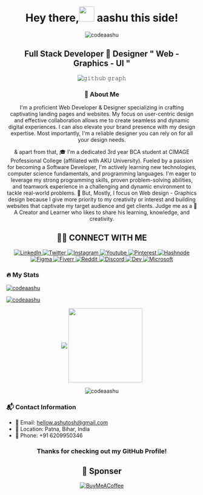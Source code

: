 <div align="center">
	
<h1 align="center">Hey there,<img src="https://raw.githubusercontent.com/MartinHeinz/MartinHeinz/master/wave.gif" width="40px"> aashu this side!</h1>
<p align="center"> <img src="https://komarev.com/ghpvc/?username=codeaashu&label=Profile%20views&color=0e75b6&style=flat" alt="codeaashu" /> </p>
<p align="center">
	<h2 align="center">Full Stack Developer 🌟 Designer " Web - Graphics - UI "</h2>
</p>

![𝚐𝚒𝚝𝚑𝚞𝚋 𝚐𝚛𝚊𝚙𝚑](https://github-readme-activity-graph.vercel.app/graph?username=codeaashu&theme=react-dark&hide_border=true&area=true)

### 📌 About Me

I'm a proficient Web Developer & Designer specializing in crafting captivating landing pages and websites. My focus on user-centric design and effective collaboration allows me to create seamless and dynamic digital experiences. I can also elevate your brand presence with my design expertise. Most importantly, I'm a reliable designer you can rely on for all your design needs.

& apart from that, 🎓 I'm a dedicated 3rd year BCA student at CIMAGE Professional College (affiliated with AKU University). Fueled by a passion for becoming a Software Developer, I'm actively learning new technologies, computer science fundamentals, and programming languages. I'm eager to leverage my strong programming skills, proven problem-solving abilities, and teamwork experience in a challenging and dynamic environment to tackle real-world problems. 🎯 But, Mostly, I focus on Web design - Graphics design because I give more priority to my creativity or interest and building websites that captivate my target audience and get clients. 
Judge me as a 🌟 A Creator and Learner who likes to share his learning, knowledge, and creativity.

</div>

<div align="center">

## 🤝🏻 **CONNECT WITH ME**

<a  href="https://www.linkedin.com/in/ashutoshkumaraashu/">
    <img src="https://img.shields.io/badge/LinkedIn-004d4d?style=for-the-badge&logo=linkedin&logoColor=white" title="LinkedIn"  alt="LinkedIn"/>
</a>
<a href="https://x.com/warrior_aashuu"> 
    <img src="https://img.shields.io/badge/Twitter-004d4d?style=for-the-badge&logo=x&logoColor=white" title="Twitter"  alt="Twitter"/>
</a>
<a href="https://www.instagram.com/warrior_aashuu/"> 
    <img src="https://img.shields.io/badge/Instagram-004d4d?style=for-the-badge&logo=instagram&logoColor=white" title="Instagram"  alt="Instagram"/>
</a>
<a href="https://www.youtube.com/@creativityofaashu"> 
    <img src="https://img.shields.io/badge/YouTube-004d4d?style=for-the-badge&logo=youtube&logoColor=white" title="Youtube"  alt="Youtube"/>
</a>
<a href="https://in.pinterest.com/codeaashu/"> 
    <img src="https://img.shields.io/badge/Pinterest-004d4d?style=for-the-badge&logo=pinterest&logoColor=white" title="Pinterest"  alt="Pinterest"/>
</a>
<a href="https://hashnode.com/@codeaashu"> 
    <img src="https://img.shields.io/badge/hashnode-004d4d?style=for-the-badge&logo=hashnode&logoColor=white" title="Hashnode"  alt="Hashnode"/>
</a>
<a href="https://www.figma.com/@codeaashu"> 
    <img src="https://img.shields.io/badge/Figma-004d4d?style=for-the-badge&logo=figma&logoColor=white" title="Figma"  alt="Figma"/>
</a>
<a href="https://www.fiverr.com/warrior_aashuu"> 
    <img src="https://img.shields.io/badge/Fiverr-004d4d?style=for-the-badge&logo=fiverr&logoColor=white" title="Fiverr"  alt="Fiverr"/>
</a>
<a href="https://www.reddit.com/user/warrior_aashuu/"> 
    <img src="https://img.shields.io/badge/Reddit-004d4d?style=for-the-badge&logo=reddit&logoColor=white" title="Reddit"  alt="Reddit"/>
</a>
<a href="https://discord.com/channels/@warrior_aashuu"> 
    <img src="https://img.shields.io/badge/Discord-004d4d?style=for-the-badge&logo=discord&logoColor=white" title="Discord"  alt="Discord"/>
</a>
<a href="https://dev.to/codeaashu"> 
    <img src="https://img.shields.io/badge/Dev-004d4d?style=for-the-badge&logo=dev&logoColor=white" title="Dev"  alt="Dev"/>
</a>
<a href="https://learn.microsoft.com/en-gb/users/ashutoshkumar-0101/"> 
    <img src="https://img.shields.io/badge/Microsoft-004d4d?style=for-the-badge&logo=microsoft&logoColor=white" title="Microsoft"  alt="Microsoft"/>
</a>

<br />

<h3 align="left">🔥 My Stats</h3>
<p align="left"> <a href="https://github.com/ryo-ma/github-profile-trophy"><img src="https://github-profile-trophy.vercel.app/?username=codeaashu&theme=radical" alt="codeaashu" /></a> </p>

<p align="left"> <a href="https://github.com/ryo-ma/github-profile-trophy"><img src="https://github-profile-trophy.vercel.app/?username=codeaashu&border=true&border_color=00ACC1&title_color=00ACC1&amp&amp&text_color=FFFFFF&amp&bg_color=000000&count_private=true&include_all_commits=true" alt="codeaashu" /></a> </p>

<p align="center">
    <img align="center" src="https://github-readme-stats.vercel.app/api?username=codeaashu&show_icons=true&border=true&border_color=00ACC1&title_color=00ACC1&amp&icon_color=00ACC1&amp&text_color=FFFFFF&amp&bg_color=000000&count_private=true&include_all_commits=true"/>
    <img align="center" height="195px" src="https://github-readme-stats.vercel.app/api/top-langs/?username=codeaashu&show_icons=true&border=true&border_color=00ACC1&text_color=FFFFFF&bg_color=000000&title_color=00ACC1&langs_count=15&layout=compact" />
</p>

<p><img align="center" src="https://github-readme-streak-stats.herokuapp.com/?user=codeaashu&border=true&border_color=00ACC1&theme=radical&disable_animations=true" alt="codeaashu" /></p>

</p>


</div>

### 📬 Contact Information

- 📧 Email: hellow.ashutosh@gmail.com
- 📍 Location: Patna, Bihar, India
- 📱 Phone: +91 6209950346

<div align="center">

### **Thanks for checking out my GitHub Profile!**  

 ## 💌 Sponser
 
  [![BuyMeACoffee](https://img.buymeacoffee.com/button-api/?text=Buymeacoffee&emoji=&slug=codingstella&button_colour=FFDD00&font_colour=000000&font_family=Comic&outline_colour=000000&coffee_colour=ffffff)](https://www.buymeacoffee.com/codeaashu)

</div>  

